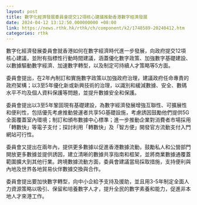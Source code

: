 ```yaml
---
layout: post
title: 數字化經濟發展委員會提交12項核心建議推動香港數字經濟發展
date: 2024-04-12 13:12:50.000000000 +08:00
link: https://news.rthk.hk/rthk/ch/component/k2/1748589-20240412.htm
categories: rthk
---
```


數字化經濟發展委員會就香港如何在數字經濟時代進一步發展，向政府提交12項核心建議，並附有指標性行動時間建議，涵蓋優化數字政策、加強數字基礎建設、以數據驅動數字經濟、加速數字轉型，以及制定可持續人才策略等5方面。

委員會提出，在2年內制訂和實施數字政策以加強政府治理，建議政府任命專責的政府架構；以3至5年優化新或新興技術的治理，以識別和緩減數據、安全、數碼水平不均及個人資料保護等問題，並提升數據安全和保護。

委員會提出以3至5年鞏固現有基礎建設，為數字經濟發展增強互聯性、可擴展性和便利性，包括優先考慮推動營運者共享5G基礎設施，考慮誘因鼓勵他們提供5G全面覆蓋室內環境；制訂和頒布數據中心標準；進一步推動企業對消費者市場採用「轉數快」等電子支付；探討利用「轉數快」及「智方便」開發官方流動支付入門網站可行性。

委員會又提出在兩年內，提供更多數據以促進香港數據流動，鼓勵私人和公營部門開放更多數據並提供誘因，建立清晰的數據共享指南和框架，並將商業數據通覆蓋範圍擴大到其他行業。跨境數據流動方面，委員會建議當局採取措施，支持便利與內地及世界各地貿易伙伴數據交換與合作。

委員會提出要加快數字轉型，向中小企給予支持及援助，並且用3-5年制定全面人力資源策略以吸引、保留和培養數字人才，提升全民的數字素養和能力，促進非本地人才來港工作。
